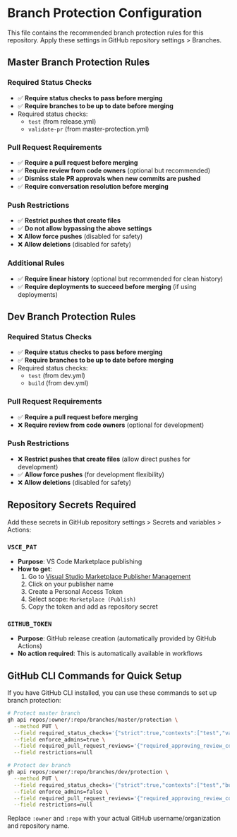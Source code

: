 # Branch Protection Configuration

This file contains the recommended branch protection rules for this repository.
Apply these settings in GitHub repository settings > Branches.

## Master Branch Protection Rules

### Required Status Checks
- ✅ **Require status checks to pass before merging**
- ✅ **Require branches to be up to date before merging**
- Required status checks:
  - `test` (from release.yml)
  - `validate-pr` (from master-protection.yml)

### Pull Request Requirements
- ✅ **Require a pull request before merging**
- ✅ **Require review from code owners** (optional but recommended)
- ✅ **Dismiss stale PR approvals when new commits are pushed**
- ✅ **Require conversation resolution before merging**

### Push Restrictions
- ✅ **Restrict pushes that create files**
- ✅ **Do not allow bypassing the above settings**
- ❌ **Allow force pushes** (disabled for safety)
- ❌ **Allow deletions** (disabled for safety)

### Additional Rules
- ✅ **Require linear history** (optional but recommended for clean history)
- ✅ **Require deployments to succeed before merging** (if using deployments)

## Dev Branch Protection Rules

### Required Status Checks
- ✅ **Require status checks to pass before merging**
- ✅ **Require branches to be up to date before merging**
- Required status checks:
  - `test` (from dev.yml)
  - `build` (from dev.yml)

### Pull Request Requirements
- ✅ **Require a pull request before merging**
- ❌ **Require review from code owners** (optional for development)

### Push Restrictions
- ❌ **Restrict pushes that create files** (allow direct pushes for development)
- ✅ **Allow force pushes** (for development flexibility)
- ❌ **Allow deletions** (disabled for safety)

## Repository Secrets Required

Add these secrets in GitHub repository settings > Secrets and variables > Actions:

### `VSCE_PAT`
- **Purpose**: VS Code Marketplace publishing
- **How to get**:
  1. Go to [Visual Studio Marketplace Publisher Management](https://marketplace.visualstudio.com/manage)
  2. Click on your publisher name
  3. Create a Personal Access Token
  4. Select scope: `Marketplace (Publish)`
  5. Copy the token and add as repository secret

### `GITHUB_TOKEN`
- **Purpose**: GitHub release creation (automatically provided by GitHub Actions)
- **No action required**: This is automatically available in workflows

## GitHub CLI Commands for Quick Setup

If you have GitHub CLI installed, you can use these commands to set up branch protection:

```bash
# Protect master branch
gh api repos/:owner/:repo/branches/master/protection \
  --method PUT \
  --field required_status_checks='{"strict":true,"contexts":["test","validate-pr"]}' \
  --field enforce_admins=true \
  --field required_pull_request_reviews='{"required_approving_review_count":1,"dismiss_stale_reviews":true}' \
  --field restrictions=null

# Protect dev branch  
gh api repos/:owner/:repo/branches/dev/protection \
  --method PUT \
  --field required_status_checks='{"strict":true,"contexts":["test","build"]}' \
  --field enforce_admins=false \
  --field required_pull_request_reviews='{"required_approving_review_count":0}' \
  --field restrictions=null
```

Replace `:owner` and `:repo` with your actual GitHub username/organization and repository name.
